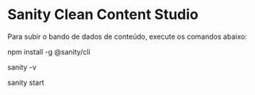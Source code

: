 # Sanity Clean Content Studio

Para subir o bando de dados de conteúdo, execute os comandos abaixo:


npm install -g @sanity/cli

sanity -v

sanity start